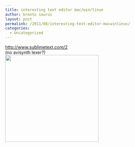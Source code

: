```yaml
---
title: interesting text editor mac/win/linux
author: bronto saurus
layout: post
permalink: /2011/08/interesting-text-editor-macwinlinux/
categories:
  - Uncategorized
---
```

<http://www.sublimetext.com/2>  
(no avisynth lexer?)  
[<img src="http://brontosaurusrex.69.mu/wp-content/uploads/2011/08/sublime-300x279.png" alt="" title="sublime" width="300" height="279" class="aligncenter size-medium wp-image-1757" />][1]

 [1]: http://brontosaurusrex.69.mu/wp-content/uploads/2011/08/sublime.png